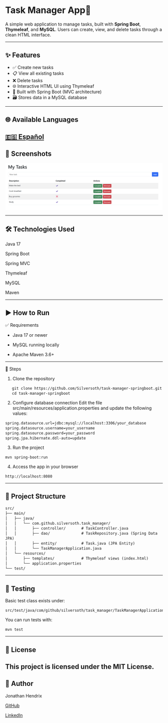 # Task Manager App📝

A simple web application to manage tasks, built with **Spring Boot**, **Thymeleaf**, and **MySQL**. Users can create, view, and delete tasks through a clean HTML interface.

---

## ✨ Features

- ✅ Create new tasks
- 📋 View all existing tasks
- ❌ Delete tasks
- 🌐 Interactive HTML UI using Thymeleaf
- 🧱 Built with Spring Boot (MVC architecture)
- 🗃️ Stores data in a MySQL database

---
## 🌐 Available Languages
[🇪🇸 Español](README.es.md)
---

## 📸 Screenshots

![Screenshot](./assets/Pic1.png)

---

## 🛠 Technologies Used
Java 17

Spring Boot

Spring MVC

Thymeleaf

MySQL

Maven

---

## ▶ How to Run
✅ Requirements
- Java 17 or newer

- MySQL running locally

- Apache Maven 3.6+

---

🚀 Steps
1. Clone the repository
```
   git clone https://github.com/Silversoth/task-manager-springboot.git
   cd task-manager-springboot
```
2. Configure database connection
Edit the file src/main/resources/application.properties and update the following values:
```
spring.datasource.url=jdbc:mysql://localhost:3306/your_database
spring.datasource.username=your_username
spring.datasource.password=your_password
spring.jpa.hibernate.ddl-auto=update
```
3. Run the project
```
mvn spring-boot:run
```
4. Access the app in your browser
```   
http://localhost:8080
```
---
## 📂 Project Structure
```
src/
├── main/
│   ├── java/
│   │   └── com.github.silversoth.task_manager/
│   │       ├── controller/       # TaskController.java
│   │       ├── dao/              # TaskRepository.java (Spring Data JPA)
│   │       ├── entity/           # Task.java (JPA Entity)
│   │       └── TaskManagerApplication.java
│   └── resources/
│       ├── templates/            # Thymeleaf views (index.html)
│       └── application.properties
└── test/

```
---
## 🧪 Testing
Basic test class exists under:
```
src/test/java/com/github/silversoth/task_manager/TaskManagerApplicationTests.java

```
You can run tests with:
```
mvn test
```

---
## 📄 License

This project is licensed under the MIT License.
---
## 👤 Author
Jonathan Hendrix

[GitHub](https://github.com/Silversoth)

[LinkedIn](https://www.linkedin.com/in/jonathan-hendrix-dev/?profileId=ACoAABaHN2MBCx8MlxM46klT3fXvOH9NIHW7b3I)












